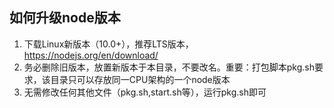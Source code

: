 ## 如何升级node版本

1. 下载Linux新版本（10.0+），推荐LTS版本， https://nodejs.org/en/download/
2. 务必删除旧版本，放置新版本于本目录，不要改名。重要：打包脚本pkg.sh要求，该目录只可以存放同一CPU架构的一个node版本
3. 无需修改任何其他文件（pkg.sh,start.sh等），运行pkg.sh即可

